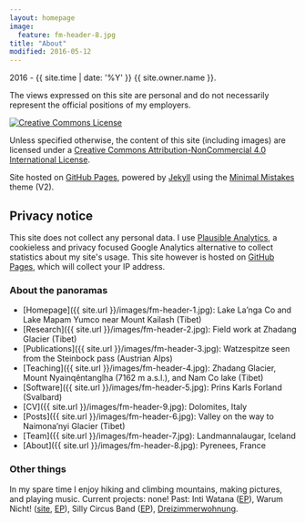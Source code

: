 ```yaml
---
layout: homepage
image:
  feature: fm-header-8.jpg
title: "About"
modified: 2016-05-12
---
```


<span><i class="fa fa-creative-commons"></i> 2016 - {{ site.time | date: '%Y' }} {{ site.owner.name }}.</span>

The views expressed on this site are personal and do not necessarily represent the official positions of my employers.

<a rel="license" href="http://creativecommons.org/licenses/by-nc/4.0/"><img alt="Creative Commons License" style="border-width:0" src="https://i.creativecommons.org/l/by-nc/4.0/88x31.png" /></a><br />

Unless specified otherwise, the content of this site (including images) are licensed under a [Creative Commons Attribution-NonCommercial 4.0 International License](http://creativecommons.org/licenses/by-nc/4.0/).

Site hosted on <a href="https://pages.github.com/" rel="nofollow"> GitHub Pages</a>, powered by <a href="http://jekyllrb.com" rel="nofollow"> Jekyll</a> using the <a href="https://mademistakes.com/work/minimal-mistakes-jekyll-theme/" rel="nofollow">Minimal Mistakes</a> theme (V2).

## Privacy notice

This site does not collect any personal data. I use
<a href="https://plausible.io/" rel="nofollow"> Plausible Analytics</a>, a cookieless and privacy focused Google Analytics alternative to collect statistics about my site's usage. This site however is hosted on <a href="https://docs.github.com/en/pages/getting-started-with-github-pages/about-github-pages#data-collection" rel="nofollow"> GitHub Pages</a>, which will collect your IP address.

### About the panoramas
* [Homepage]({{ site.url }}/images/fm-header-1.jpg): Lake La’nga Co and Lake Mapam Yumco near Mount Kailash (Tibet)
* [Research]({{ site.url }}/images/fm-header-2.jpg): Field work at Zhadang Glacier (Tibet)
* [Publications]({{ site.url }}/images/fm-header-3.jpg): Watzespitze seen from the Steinbock pass (Austrian Alps)
* [Teaching]({{ site.url }}/images/fm-header-4.jpg): Zhadang Glacier, Mount Nyainqêntanglha (7162 m a.s.l.), and Nam Co lake (Tibet)
* [Software]({{ site.url }}/images/fm-header-5.jpg): Prins Karls Forland (Svalbard)
* [CV]({{ site.url }}/images/fm-header-9.jpg): Dolomites, Italy
* [Posts]({{ site.url }}/images/fm-header-6.jpg): Valley on the way to Naimona’nyi Glacier (Tibet)
* [Team]({{ site.url }}/images/fm-header-7.jpg): Landmannalaugar, Iceland
* [About]({{ site.url }}/images/fm-header-8.jpg): Pyrenees, France

### Other things

In my spare time I enjoy hiking and climbing mountains, making pictures, and
playing music. Current projects: none! Past: Inti Watana ([EP](https://www.jamendo.com/artist/348758/inti-watana/albums)), Warum Nicht! ([site](http://wnband.wixsite.com/warum-nicht), [EP](https://warumnichtband.bandcamp.com/)), Silly Circus Band ([EP](http://sillycircusband.bandcamp.com/)), [Dreizimmerwohnung](http://dreizimmerwohnung.info/).
